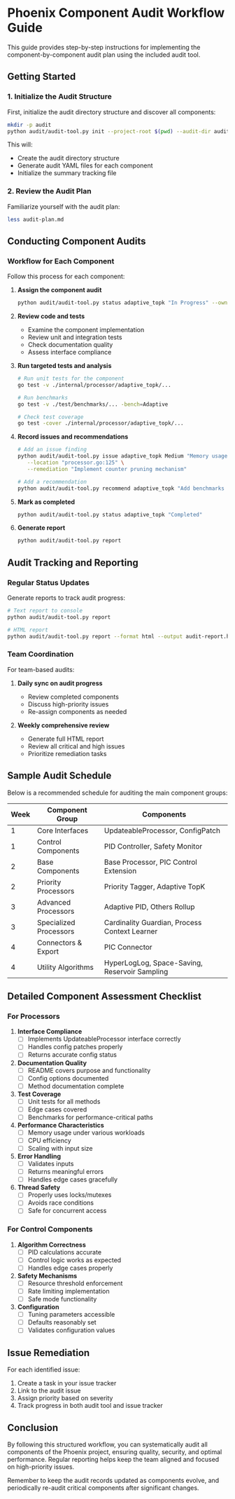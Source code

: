 # Phoenix Component Audit Workflow Guide

This guide provides step-by-step instructions for implementing the component-by-component audit plan using the included audit tool.

## Getting Started

### 1. Initialize the Audit Structure

First, initialize the audit directory structure and discover all components:

```bash
mkdir -p audit
python audit/audit-tool.py init --project-root $(pwd) --audit-dir audit
```

This will:
- Create the audit directory structure
- Generate audit YAML files for each component
- Initialize the summary tracking file

### 2. Review the Audit Plan

Familiarize yourself with the audit plan:

```bash
less audit-plan.md
```

## Conducting Component Audits

### Workflow for Each Component

Follow this process for each component:

1. **Assign the component audit**
   ```bash
   python audit/audit-tool.py status adaptive_topk "In Progress" --owner "Jane Doe"
   ```

2. **Review code and tests**
   - Examine the component implementation
   - Review unit and integration tests
   - Check documentation quality
   - Assess interface compliance

3. **Run targeted tests and analysis**
   ```bash
   # Run unit tests for the component
   go test -v ./internal/processor/adaptive_topk/...
   
   # Run benchmarks
   go test -v ./test/benchmarks/... -bench=Adaptive
   
   # Check test coverage
   go test -cover ./internal/processor/adaptive_topk/...
   ```

4. **Record issues and recommendations**
   ```bash
   # Add an issue finding
   python audit/audit-tool.py issue adaptive_topk Medium "Memory usage grows with high cardinality" \
      --location "processor.go:125" \
      --remediation "Implement counter pruning mechanism"
   
   # Add a recommendation
   python audit/audit-tool.py recommend adaptive_topk "Add benchmarks for skewed distributions"
   ```

5. **Mark as completed**
   ```bash
   python audit/audit-tool.py status adaptive_topk "Completed"
   ```

6. **Generate report**
   ```bash
   python audit/audit-tool.py report
   ```

## Audit Tracking and Reporting

### Regular Status Updates

Generate reports to track audit progress:

```bash
# Text report to console
python audit/audit-tool.py report

# HTML report
python audit/audit-tool.py report --format html --output audit-report.html
```

### Team Coordination

For team-based audits:

1. **Daily sync on audit progress**
   - Review completed components
   - Discuss high-priority issues
   - Re-assign components as needed

2. **Weekly comprehensive review**
   - Generate full HTML report
   - Review all critical and high issues
   - Prioritize remediation tasks

## Sample Audit Schedule

Below is a recommended schedule for auditing the main component groups:

| Week | Component Group | Components |
|------|----------------|------------|
| 1 | Core Interfaces | UpdateableProcessor, ConfigPatch |
| 1 | Control Components | PID Controller, Safety Monitor |
| 2 | Base Components | Base Processor, PIC Control Extension |
| 2 | Priority Processors | Priority Tagger, Adaptive TopK |
| 3 | Advanced Processors | Adaptive PID, Others Rollup |
| 3 | Specialized Processors | Cardinality Guardian, Process Context Learner |
| 4 | Connectors & Export | PIC Connector |
| 4 | Utility Algorithms | HyperLogLog, Space-Saving, Reservoir Sampling |

## Detailed Component Assessment Checklist

### For Processors

1. **Interface Compliance**
   - [ ] Implements UpdateableProcessor interface correctly
   - [ ] Handles config patches properly
   - [ ] Returns accurate config status

2. **Documentation Quality**
   - [ ] README covers purpose and functionality
   - [ ] Config options documented
   - [ ] Method documentation complete

3. **Test Coverage**
   - [ ] Unit tests for all methods
   - [ ] Edge cases covered
   - [ ] Benchmarks for performance-critical paths

4. **Performance Characteristics**
   - [ ] Memory usage under various workloads
   - [ ] CPU efficiency
   - [ ] Scaling with input size

5. **Error Handling**
   - [ ] Validates inputs
   - [ ] Returns meaningful errors
   - [ ] Handles edge cases gracefully

6. **Thread Safety**
   - [ ] Properly uses locks/mutexes
   - [ ] Avoids race conditions
   - [ ] Safe for concurrent access

### For Control Components

1. **Algorithm Correctness**
   - [ ] PID calculations accurate
   - [ ] Control logic works as expected
   - [ ] Handles edge cases properly

2. **Safety Mechanisms**
   - [ ] Resource threshold enforcement
   - [ ] Rate limiting implementation
   - [ ] Safe mode functionality

3. **Configuration**
   - [ ] Tuning parameters accessible
   - [ ] Defaults reasonably set
   - [ ] Validates configuration values

## Issue Remediation

For each identified issue:

1. Create a task in your issue tracker
2. Link to the audit issue
3. Assign priority based on severity
4. Track progress in both audit tool and issue tracker

## Conclusion

By following this structured workflow, you can systematically audit all components of the Phoenix project, ensuring quality, security, and optimal performance. Regular reporting helps keep the team aligned and focused on high-priority issues.

Remember to keep the audit records updated as components evolve, and periodically re-audit critical components after significant changes.